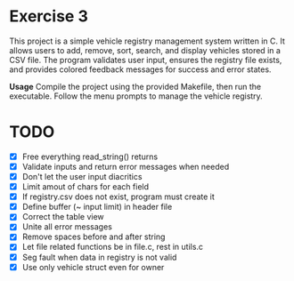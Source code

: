 # Exercise 3

This project is a simple vehicle registry management system written in C. It allows users to add, remove, sort, search, and display vehicles stored in a CSV file. The program validates user input, ensures the registry file exists, and provides colored feedback messages for success and error states.

**Usage**
Compile the project using the provided Makefile, then run the executable.
Follow the menu prompts to manage the vehicle registry.

# TODO

- [x] Free everything read_string() returns
- [x] Validate inputs and return error messages when needed
- [x] Don't let the user input diacritics
- [x] Limit amout of chars for each field
- [x] If registry.csv does not exist, program must create it
- [x] Define buffer (~ input limit) in header file
- [x] Correct the table view
- [x] Unite all error messages
- [x] Remove spaces before and after string
- [x] Let file related functions be in file.c, rest in utils.c
- [x] Seg fault when data in registry is not valid
- [x] Use only vehicle struct even for owner
